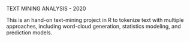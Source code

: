 TEXT MINING ANALYSIS - 2020

This is an hand-on text-mining project in R to tokenize text with multiple approaches, including word-cloud generation, statistics modeling, and prediction models.


